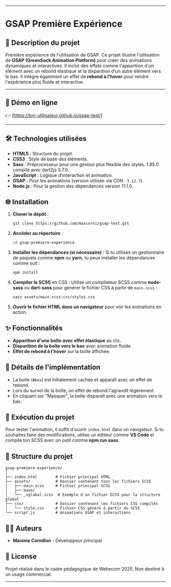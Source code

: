 
---

# **GSAP Première Expérience**

## 🚀 **Description du projet**
Première expérience de l'utilisation de GSAP.
Ce projet illustre l'utilisation de **GSAP (GreenSock Animation Platform)** pour créer des animations dynamiques et interactives. Il inclut des effets comme l'apparition d'un élément avec un rebond élastique et la disparition d'un autre élément vers le bas. Il intègre également un effet de **rebond à l'hover** pour rendre l'expérience plus fluide et interactive.

---

## 🚀 **Démo en ligne**
👉 [https://ton-utilisateur.github.io/gsap-test/]

---


## 🛠️ **Technologies utilisées**
- **HTML5** : Structure du projet.
- **CSS3** : Style de base des éléments.
- **Sass** : Préprocesseur pour une gestion plus flexible des styles. 1.85.0 compilé avec dart2js 3.7.0.
- **JavaScript** : Logique d'interaction et animation.
- **GSAP** : Pour les animations (version utilisée via CDN : `3.12.7`).
- **Node.js** : Pour la gestion des dépendances version 11.1.0.

## 🌐 **Installation**
1. **Cloner le dépôt** :
   ```bash
   git clone https://github.com/maxcorni/gsap-test.git
   ```

2. **Accéder au répertoire** :
   ```bash
   cd gsap-premiere-experience
   ```

3. **Installer les dépendances (si nécessaire)** :
   Si tu utilises un gestionnaire de paquets comme **npm** ou **yarn**, tu peux installer les dépendances comme suit :
   ```bash
   npm install
   ```

4. **Compiler le SCSS** en CSS :
   Utilise un compilateur SCSS comme **node-sass** ou **dart-sass** pour générer le fichier CSS à partir de `main.scss` :
   ```bash
   sass assets/main.scss:css/styles.css
   ```

5. **Ouvrir le fichier HTML dans un navigateur** pour voir les animations en action.

## ✨ **Fonctionnalités**
- **Apparition d'une boîte avec effet élastique** au clic.
- **Disparition de la boîte vers le bas** avec animation fluide.
- **Effet de rebond à l'hover** sur la boîte affichée.

## 📝 **Détails de l'implémentation**
- La boîte (`#box`) est initialement cachée et apparaît avec un effet de rebond.
- Lors du survol de la boîte, un effet de rebond l'agrandit légèrement.
- En cliquant sur "Masquer", la boîte disparaît avec une animation vers le bas.

## 🔧 **Exécution du projet**
Pour tester l'animation, il suffit d'ouvrir `index.html` dans un navigateur. Si tu souhaites faire des modifications, utilise un éditeur comme **VS Code** et compile ton SCSS avec un outil comme **npm run sass**.


## 📂 **Structure du projet**
```
gsap-premiere-experience/
│
├── index.html        # Fichier principal HTML
├── assets/           # Dossier contenant tous les fichiers SCSS
│   ├── main.scss     # Fichier principal SCSS
│   ├── base/ 
│   └── _vglabal.scss  # Exemple d'un fichier SCSS pour la structure global
├── css/              # Dossier contenant les fichiers CSS compilés
│   └── style.css     # Fichier CSS généré à partir du SCSS
└── script.js         # Animations GSAP et interactions
```

## 👨‍💻 **Auteurs**
- **Maxime Cornillon** - Développeur principal

## 📝 **License**
Projet réalisé dans le cadre pédagogique de Webecom 2025. Non destiné à un usage commercial.

---




